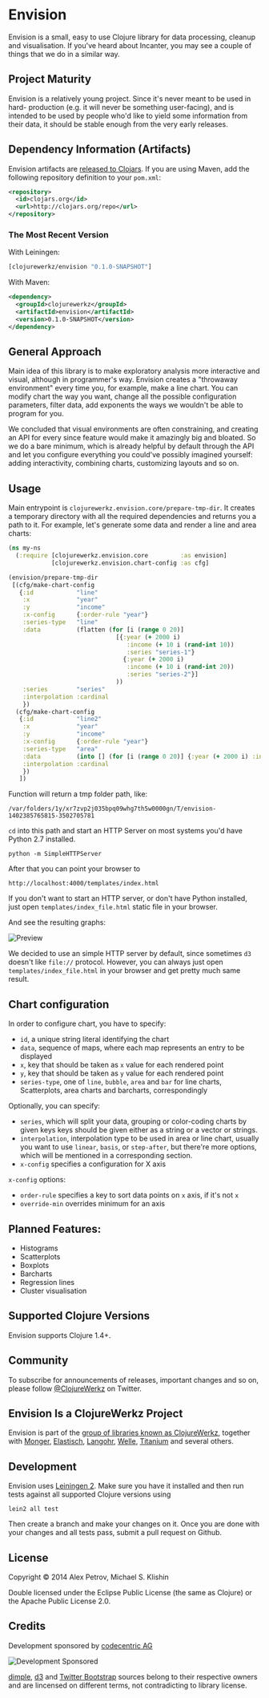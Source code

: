 # Envision

Envision is a small, easy to use Clojure library for data processing, cleanup
and visualisation. If you've heard about Incanter, you may see a couple of things
that we do in a similar way.

## Project Maturity

Envision is a relatively young project. Since it's never meant to be used in hard-
production (e.g. it will never be something user-facing), and is intended to be 
used by people who'd like to yield some information from their data, it should 
be stable enough from the very early releases.

## Dependency Information (Artifacts)

Envision artifacts are [released to Clojars](https://clojars.org/clojurewerkz/envision). If you are using Maven, add the following repository
definition to your `pom.xml`:

```xml
<repository>
  <id>clojars.org</id>
  <url>http://clojars.org/repo</url>
</repository>
```

### The Most Recent Version

With Leiningen:

``` clojure
[clojurewerkz/envision "0.1.0-SNAPSHOT"]
```

With Maven:

``` xml
<dependency>
  <groupId>clojurewerkz</groupId>
  <artifactId>envision</artifactId>
  <version>0.1.0-SNAPSHOT</version>
</dependency>
```

## General Approach

Main idea of this library is to make exploratory analysis more interactive and visual,
although in programmer's way. Envision creates a "throwaway environment" every time
you, for example, make a line chart. You can modify chart the way you want, change
all the possible configuration parameters, filter data, add exponents the ways we 
wouldn't be able to program for you.

We concluded that visual environments are often constraining, and creating an API
for every since feature would make it amazingly big and bloated. So we do a bare 
minimum, which is already helpful by default through the API and let you configure
everything you could've possibly imagined yourself: adding interactivity, combining
charts, customizing layouts and so on.

## Usage

Main entrypoint is `clojurewerkz.envision.core/prepare-tmp-dir`. It creates a temporary
directory with all the required dependencies and returns you a path to it. For example,
let's generate some data and render a line and area charts:

```clj
(ns my-ns
  (:require [clojurewerkz.envision.core         :as envision]
            [clojurewerkz.envision.chart-config :as cfg]

(envision/prepare-tmp-dir
 [(cfg/make-chart-config
   {:id            "line"
    :x             "year"
    :y             "income"
    :x-config      {:order-rule "year"}
    :series-type   "line"
    :data          (flatten (for [i (range 0 20)]
                              [{:year (+ 2000 i)
                                 :income (+ 10 i (rand-int 10))
                                 :series "series-1"}
                                {:year (+ 2000 i)
                                 :income (+ 10 i (rand-int 20))
                                 :series "series-2"}]
                              ))
    :series        "series"
    :interpolation :cardinal
    })
  (cfg/make-chart-config
   {:id            "line2"
    :x             "year"
    :y             "income"
    :x-config      {:order-rule "year"}
    :series-type   "area"
    :data          (into [] (for [i (range 0 20)] {:year (+ 2000 i) :income (+ 10 i (rand-int 10))}))
    :interpolation :cardinal
    })
   ])
```

Function will return a tmp folder path, like: 

```
/var/folders/1y/xr7zvp2j035bpq09whg7th5w0000gn/T/envision-1402385765815-3502705781
```

`cd` into this path and start an HTTP Server on most systems you'd have Python 2.7 installed.

```
python -m SimpleHTTPServer
```

After that you can point your browser to 

```
http://localhost:4000/templates/index.html
```

If you don't want to start an HTTP server, or don't have Python installed, just open `templates/index_file.html` 
static file in your browser.

And see the resulting graphs: 

![Preview](https://www.evernote.com/shard/s9/sh/b5f9b88c-388b-49f0-bdab-c4b3a4672e6e/9ec30e428b7887932c669bf08dbdc468/res/00bb2677-6134-4254-adf2-c68a3ed7f2d7/skitch.png?resizeSmall&width=300)

We decided to use an simple HTTP server by default, since sometimes `d3` doesn't like `file://` protocol. However, 
you can always just open `templates/index_file.html` in your browser and get pretty much same result.

## Chart configuration

In order to configure chart, you have to specify:

  * `id`, a unique string literal identifying the chart
  * `data`, sequence of maps, where each map represents an entry to be displayed
  * `x`, key that should be taken as `x` value for each rendered point
  * `y`, key that should be taken as `y` value for each rendered point
  * `series-type`, one of `line`, `bubble`, `area` and `bar` for line charts, Scatterplots, 
     area charts and barcharts, correspondingly     

Optionally, you can specify: 

  * `series`, which will split your data, grouping or color-coding charts by given keys
    keys should be given either as a string or a vector or strings.
  * `interpolation`, interpolation type to be used in area or line chart, usually you want
    to use `linear`, `basis`, or `step-after`, but there're more options, which will be
    mentioned in a corresponding section.
  * `x-config` specifies a configuration for X axis
  
`x-config` options:
  * `order-rule` specifies a key to sort data points on `x` axis, if it's not `x` 
  * `override-min` overrides minimum for an axis
  
## Planned Features:

 * Histograms
 * Scatterplots
 * Boxplots
 * Barcharts
 * Regression lines
 * Cluster visualisation


## Supported Clojure Versions

Envision supports Clojure 1.4+.

## Community

To subscribe for announcements of releases, important changes and so on, please follow
[@ClojureWerkz](https://twitter.com/#!/clojurewerkz) on Twitter.


## Envision Is a ClojureWerkz Project

Envision is part of the [group of libraries known as ClojureWerkz](http://clojurewerkz.org), together with
[Monger](http://clojuremongodb.info), [Elastisch](http://clojureelasticsearch.info), [Langohr](http://clojurerabbitmq.info),
[Welle](http://clojureriak.info), [Titanium](http://titanium.clojurewerkz.org) and several others.

## Development

Envision uses [Leiningen 2](https://github.com/technomancy/leiningen/blob/master/doc/TUTORIAL.md). Make
sure you have it installed and then run tests against all supported Clojure versions using

```
lein2 all test
```

Then create a branch and make your changes on it. Once you are done with your changes and all
tests pass, submit a pull request on Github.

## License

Copyright © 2014 Alex Petrov, Michael S. Klishin 

Double licensed under the Eclipse Public License (the same as Clojure) or the Apache Public License 2.0.

## Credits

Development sponsored by [codecentric AG](http://codecentric.de)

![Development Sponsored](https://www.codecentric.de/wp-content/themes/ccHomepage/img/logo-codecentric.png)

[dimple](http://dimplejs.org/), [d3](http://d3js.org) and [Twitter Bootstrap](http://getbootstrap.com/) sources 
belong to their respective owners and are lincensed on different terms, not contradicting to library license.
